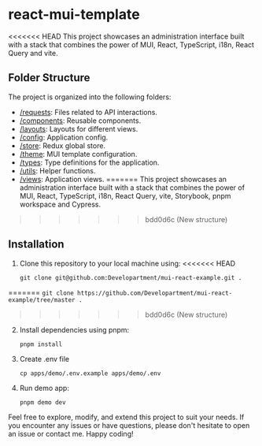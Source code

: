 # react-mui-template

<<<<<<< HEAD
This project showcases an administration interface built with a stack that combines the power of MUI, React, TypeScript, i18n, React Query and vite.

## Folder Structure

The project is organized into the following folders:

- [/requests](src/requests): Files related to API interactions.
- [/components](src/components): Reusable components.
- [/layouts](src/layouts): Layouts for different views.
- [/config](src/settings): Application config.
- [/store](src/store): Redux global store.
- [/theme](src/theme): MUI template configuration.
- [/types](src/types): Type definitions for the application.
- [/utils](src/utils): Helper functions.
- [/views](src/views): Application views.
=======
This project showcases an administration interface built with a stack that combines the power of MUI, React, TypeScript, i18n, React Query, vite, Storybook, pnpm workspace and Cypress.
>>>>>>> bdd0d6c (New structure)

## Installation

1. Clone this repository to your local machine using:
<<<<<<< HEAD
   ```
   git clone git@github.com:Developartment/mui-react-example.git .
   ```
=======
    ```
    git clone https://github.com/Developartment/mui-react-example/tree/master .
    ```
>>>>>>> bdd0d6c (New structure)
2. Install dependencies using pnpm:

    ```
    pnpm install
    ```

3. Create .env file

    ```
    cp apps/demo/.env.example apps/demo/.env
    ```

4. Run demo app:
    ```
    pnpm demo dev
    ```

Feel free to explore, modify, and extend this project to suit your needs. If you encounter any issues or have questions, please don't hesitate to open an issue or contact me. Happy coding!
